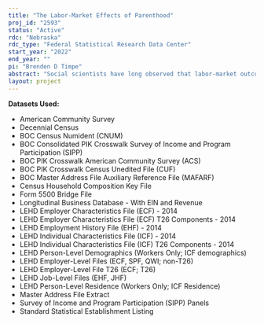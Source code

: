 ```yaml
---
title: "The Labor-Market Effects of Parenthood"
proj_id: "2593"
status: "Active"
rdc: "Nebraska"
rdc_type: "Federal Statistical Research Data Center"
start_year: "2022"
end_year: ""
pi: "Brenden D Timpe"
abstract: "Social scientists have long observed that labor-market outcomes and the accumulation of human capital are closely related to decisions about fertility. Yet much is still unknown about the way families balance the responsibilities of child-bearing, child-rearing, and career planning. Less still is known about the potential spillover effects on firms, co-workers, and social networks. This project will enhance Census data products and advance the academic literature by using Census household roster data to link family members to one another, allowing information on household relationships to be incorporated in analyses using the LEHD and other large-scale administrative data. We will use these linked data to study the relationship between child-bearing and the demographic, social, and economic characteristics of parents, their co-workers, and firms."
layout: project
---
```


**Datasets Used:**

  - American Community Survey 
  - Decennial Census 
  - BOC Census Numident (CNUM) 
  - BOC Consolidated PIK Crosswalk Survey of Income and Program Participation (SIPP) 
  - BOC PIK Crosswalk American Community Survey (ACS) 
  - BOC PIK Crosswalk Census Unedited File (CUF) 
  - BOC Master Address File Auxiliary Reference File (MAFARF) 
  - Census Household Composition Key File 
  - Form 5500 Bridge File 
  - Longitudinal Business Database - With EIN and Revenue 
  - LEHD Employer Characteristics File (ECF) - 2014 
  - LEHD Employer Characteristics File (ECF) T26 Components - 2014 
  - LEHD Employment History File (EHF) - 2014 
  - LEHD Individual Characteristics File (ICF) - 2014 
  - LEHD Individual Characteristics File (ICF) T26 Components - 2014 
  - LEHD Person-Level Demographics (Workers Only; ICF demographics) 
  - LEHD Employer-Level Files (ECF, SPF, QWI; non-T26) 
  - LEHD Employer-Level File T26 (ECF; T26) 
  - LEHD Job-Level Files (EHF, JHF) 
  - LEHD Person-Level Residence (Workers Only; ICF Residence) 
  - Master Address File Extract 
  - Survey of Income and Program Participation (SIPP) Panels 
  - Standard Statistical Establishment Listing 


